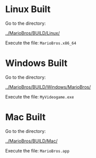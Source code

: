 # Linux Built

Go to the directory:

[../MarioBros/BUILD/Linux/](../MarioBros/BUILD/Linux/)

Execute the file: `MarioBros.x86_64`

# Windows Built

Go to the directory:

[../MarioBros/BUILD/Windows/MarioBros/](../MarioBros/BUILD/Windows/MarioBros/)

Execute the file: `MyVideogame.exe`

# Mac Built

Go to the directory:

[../MarioBros/BUILD/Mac/](../MarioBros/BUILD/Mac/)

Execute the file: `MarioBros.app`
